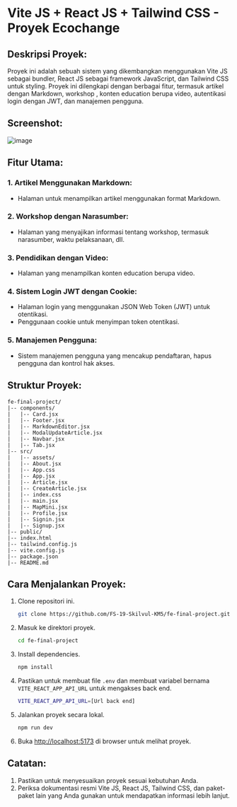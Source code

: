 # Vite JS + React JS + Tailwind CSS - Proyek Ecochange

## Deskripsi Proyek:

Proyek ini adalah sebuah sistem yang dikembangkan menggunakan Vite JS sebagai bundler, React JS sebagai framework JavaScript, dan Tailwind CSS untuk styling. Proyek ini dilengkapi dengan berbagai fitur, termasuk artikel dengan Markdown, workshop , konten education berupa video, autentikasi login dengan JWT, dan manajemen pengguna.

## Screenshot:
![image](https://github.com/FS-19-Skilvul-KM5/fe-final-project/assets/139745129/b082a008-fb76-49b7-b419-6e2b72b63ce5)


## Fitur Utama:

### 1. Artikel Menggunakan Markdown:

- Halaman untuk menampilkan artikel menggunakan format Markdown.

### 2. Workshop dengan Narasumber:

- Halaman yang menyajikan informasi tentang workshop, termasuk narasumber, waktu pelaksanaan, dll.

### 3. Pendidikan dengan Video:

- Halaman yang menampilkan konten education berupa video.

### 4. Sistem Login JWT dengan Cookie:

- Halaman login yang menggunakan JSON Web Token (JWT) untuk otentikasi.
- Penggunaan cookie untuk menyimpan token otentikasi.

### 5. Manajemen Pengguna:

- Sistem manajemen pengguna yang mencakup pendaftaran, hapus pengguna dan kontrol hak akses.

## Struktur Proyek:

```plaintext
fe-final-project/
|-- components/
|   |-- Card.jsx
|   |-- Footer.jsx
|   |-- MarkdownEditor.jsx
|   |-- ModalUpdateArticle.jsx
|   |-- Navbar.jsx
|   |-- Tab.jsx
|-- src/
|   |-- assets/
|   |-- About.jsx
|   |-- App.css
|   |-- App.jsx
|   |-- Article.jsx
|   |-- CreateArticle.jsx
|   |-- index.css
|   |-- main.jsx
|   |-- MapMini.jsx
|   |-- Profile.jsx
|   |-- Signin.jsx
|   |-- Signup.jsx
|-- public/
|-- index.html
|-- tailwind.config.js
|-- vite.config.js
|-- package.json
|-- README.md
```

## Cara Menjalankan Proyek:

1. Clone repositori ini.
   ```bash
   git clone https://github.com/FS-19-Skilvul-KM5/fe-final-project.git
   ```

2. Masuk ke direktori proyek.
   ```bash
   cd fe-final-project
   ```

3. Install dependencies.
   ```bash
   npm install
   ```

4. Pastikan untuk membuat file `.env` dan membuat variabel bernama `VITE_REACT_APP_API_URL` untuk mengakses back end.
   ```bash
   VITE_REACT_APP_API_URL=[Url back end]
   ```

5. Jalankan proyek secara lokal.
   ```bash
   npm run dev
   ```

5. Buka [http://localhost:5173](http://localhost:5173) di browser untuk melihat proyek.

## Catatan:

1. Pastikan untuk menyesuaikan proyek sesuai kebutuhan Anda.
2. Periksa dokumentasi resmi Vite JS, React JS, Tailwind CSS, dan paket-paket lain yang Anda gunakan untuk mendapatkan informasi lebih lanjut.
